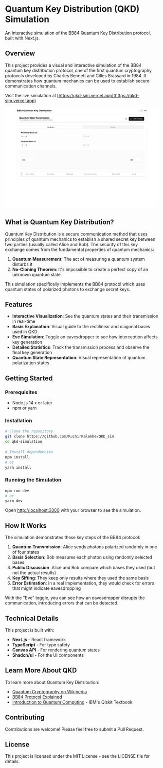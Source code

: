 # Quantum Key Distribution (QKD) Simulation

An interactive simulation of the BB84 Quantum Key Distribution protocol, built with Next.js.

## Overview

This project provides a visual and interactive simulation of the BB84 quantum key distribution protocol, one of the first quantum cryptography protocols developed by Charles Bennett and Gilles Brassard in 1984. It demonstrates how quantum mechanics can be used to establish secure communication channels.

Visit the live simulation at [https://qkd-sim.vercel.app](https://qkd-sim.vercel.app)

![QKD Simulation Screenshot](public/screenshot.png)

## What is Quantum Key Distribution?

Quantum Key Distribution is a secure communication method that uses principles of quantum mechanics to establish a shared secret key between two parties (usually called Alice and Bob). The security of this key exchange comes from the fundamental properties of quantum mechanics:

1. **Quantum Measurement**: The act of measuring a quantum system disturbs it
2. **No-Cloning Theorem**: It's impossible to create a perfect copy of an unknown quantum state

This simulation specifically implements the BB84 protocol which uses quantum states of polarized photons to exchange secret keys.

## Features

- **Interactive Visualization**: See the quantum states and their transmission in real-time
- **Basis Explanation**: Visual guide to the rectilinear and diagonal bases used in QKD
- **Eve Simulation**: Toggle an eavesdropper to see how interception affects key generation
- **Detailed Statistics**: Track the transmission process and observe the final key generation
- **Quantum State Representation**: Visual representation of quantum polarization states

## Getting Started

### Prerequisites

- Node.js 14.x or later
- npm or yarn

### Installation

```bash
# Clone the repository
git clone https://github.com/RuchirKalokhe/QKD_sim
cd qkd-simulation

# Install dependencies
npm install
# or
yarn install
```

### Running the Simulation

```bash
npm run dev
# or
yarn dev
```

Open [http://localhost:3000](http://localhost:3000) with your browser to see the simulation.

## How It Works

The simulation demonstrates these key steps of the BB84 protocol:

1. **Quantum Transmission**: Alice sends photons polarized randomly in one of four states
2. **Basis Selection**: Bob measures each photon using randomly selected bases
3. **Public Discussion**: Alice and Bob compare which bases they used (but not the actual results)
4. **Key Sifting**: They keep only results where they used the same basis
5. **Error Estimation**: In a real implementation, they would check for errors that might indicate eavesdropping

With the "Eve" toggle, you can see how an eavesdropper disrupts the communication, introducing errors that can be detected.

## Technical Details

This project is built with:

- **Next.js** - React framework
- **TypeScript** - For type safety
- **Canvas API** - For rendering quantum states
- **Shadcn/ui** - For the UI components

## Learn More About QKD

To learn more about Quantum Key Distribution:

- [Quantum Cryptography on Wikipedia](https://en.wikipedia.org/wiki/Quantum_cryptography)
- [BB84 Protocol Explained](https://en.wikipedia.org/wiki/BB84)
- [Introduction to Quantum Computing](https://qiskit.org/textbook/preface.html) - IBM's Qiskit Textbook

## Contributing

Contributions are welcome! Please feel free to submit a Pull Request.

## License

This project is licensed under the MIT License - see the LICENSE file for details.
